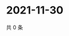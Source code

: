 # 2021-11-30

共 0 条

<!-- BEGIN WEIBO -->
<!-- 最后更新时间 Tue Nov 30 2021 09:39:39 GMT+0800 (China Standard Time) -->

<!-- END WEIBO -->
